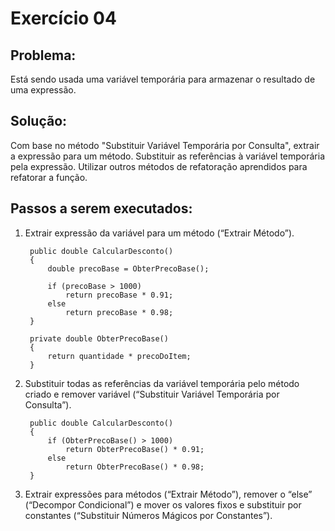 # **Exercício 04**
## Problema:
Está sendo usada uma variável temporária para armazenar o resultado de uma expressão. 

## Solução:
Com base no método "Substituir Variável Temporária por Consulta", extrair a expressão para um método. Substituir as referências à variável temporária pela expressão. Utilizar outros métodos de refatoração aprendidos para refatorar a função.

## Passos a serem executados:
1) Extrair expressão da variável para um método (“Extrair Método”).

        public double CalcularDesconto()
        {
            double precoBase = ObterPrecoBase();

            if (precoBase > 1000)
                return precoBase * 0.91;
            else    
                return precoBase * 0.98;
        }

        private double ObterPrecoBase()
        {
	        return quantidade * precoDoItem;
        }

2) Substituir todas as referências da variável temporária pelo método criado e remover variável (“Substituir Variável Temporária por Consulta”).

        public double CalcularDesconto()
        {
            if (ObterPrecoBase() > 1000)
                return ObterPrecoBase() * 0.91;
            else    
                return ObterPrecoBase() * 0.98;
        }

3) Extrair expressões para métodos (“Extrair Método”), remover o “else” (“Decompor Condicional”) e mover os valores fixos e substituir por constantes (“Substituir Números Mágicos por Constantes”). 